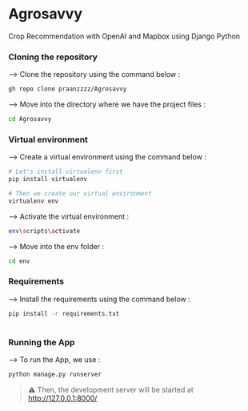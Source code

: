 # Agrosavvy
Crop Recommendation with OpenAI and Mapbox using Django Python



### Cloning the repository

--> Clone the repository using the command below :
```bash
gh repo clone praanzzzz/Agrosavvy

```

--> Move into the directory where we have the project files : 
```bash
cd Agrosavvy

```

### Virtual environment
--> Create a virtual environment using the command below :
```bash
# Let's install virtualenv first
pip install virtualenv

# Then we create our virtual environment
virtualenv env

```

--> Activate the virtual environment :
```bash
env\scripts\activate

```

--> Move into the env folder : 
```bash
cd env
```

### Requirements
--> Install the requirements using the command below :
```bash
pip install -r requirements.txt

```

#

### Running the App

--> To run the App, we use :
```bash
python manage.py runserver

```

> ⚠ Then, the development server will be started at http://127.0.0.1:8000/

#
